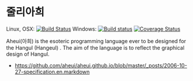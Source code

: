 # 줄리아희

Linux, OSX: [![Build Status](https://api.travis-ci.org/wookay/Aheui.jl.svg?branch=master)](https://travis-ci.org/wookay/Aheui.jl)
Windows: [![Build status](https://ci.appveyor.com/api/projects/status/52mkgj4x9fm2qnpl?svg=true)](https://ci.appveyor.com/project/wookay/Aheui.jl)
[![Coverage Status](https://coveralls.io/repos/wookay/Aheui.jl/badge.svg?branch=master&service=github)](https://coveralls.io/github/wookay/Aheui.jl?branch=master)


Aheui(아희) is the esoteric programming language ever to be designed for the Hangul (Hangeul) . The aim of the language is to reflect the graphical design of Hangul.
- https://github.com/aheui/aheui.github.io/blob/master/_posts/2006-10-27-specification.en.markdown
